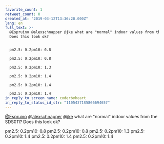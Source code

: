 ```yaml
---
favorite_count: 1
retweet_count: 0
created_at: "2019-03-12T13:36:20.000Z"
lang: en
full_text: >-
  @Espruino @alexschnapper @jke what are "normal" indoor values from the SDS011?
  Does this look ok?


  pm2.5: 0.2pm10: 0.8

  pm2.5: 0.2pm10: 0.8

  pm2.5: 0.2pm10: 1.3

  pm2.5: 0.2pm10: 1.4

  pm2.5: 0.2pm10: 1.4

  pm2.5: 0.2pm10: 1.4
in_reply_to_screen_name: coderbyheart
in_reply_to_status_id_str: "1105437185866694657"
---
```


[@Espruino](https://twitter.com/Espruino)
[@alexschnapper](https://twitter.com/alexschnapper)
[@jke](https://twitter.com/jke) what are "normal" indoor values from the SDS011?
Does this look ok?

pm2.5: 0.2pm10: 0.8 pm2.5: 0.2pm10: 0.8 pm2.5: 0.2pm10: 1.3 pm2.5: 0.2pm10: 1.4
pm2.5: 0.2pm10: 1.4 pm2.5: 0.2pm10: 1.4
